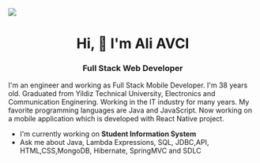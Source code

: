 <img src="https://github.com/ali06avci/https-ali06avci.github.io./blob/c78c4a78c0db1714398430f83ff0eb0fe48b5f91/external-content.jpg">

<h1 align="center">Hi, 👋 I'm Ali AVCI</h1>

<h3 align="center" > Full Stack Web Developer </h3>

<p alignn="justify">
    I'm an engineer and working as Full Stack Mobile Developer. I'm 38 years old.
    Graduated from Yildiz Technical University, Electronics and Communication Enginering.
    Working in the IT industry for many years. My favorite programming languages are Java and JavaScript.
    Now working on a mobile application which is developed with React Native project.
   
</p>

<ul>
    <li>I'm currently working on <b>Student Information System </b></li>
    <li>Ask me about Java, Lambda Expressions, SQL, JDBC,API, HTML,CSS,MongoDB, Hibernate, SpringMVC and SDLC </li>
</ul>
